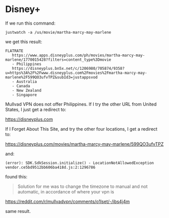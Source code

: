 # Disney+

If we run this command:

~~~
justwatch -a /us/movie/martha-marcy-may-marlene
~~~

we get this result:

~~~
FLATRATE
   https://www.apps.disneyplus.com/ph/movies/martha-marcy-may-marlene/1770015428?filters=content_type%3Dmovie
   - Philippines
   https://disneyplus.bn5x.net/c/1206980/705874/9358?u=https%3A%2F%2Fwww.disneyplus.com%2Fmovies%2Fmartha-marcy-may-marlene%2F599QO3ufvTPZ&subId3=justappsvod
   - Australia
   - Canada
   - New Zealand
   - Singapore
~~~

Mullvad VPN does not offer Philippines. If I try the other URL from United
States, I just get a redirect to:

https://disneyplus.com

If I Forget About This Site, and try the other four locations, I get a redirect
to:

https://disneyplus.com/movies/martha-marcy-may-marlene/599QO3ufvTPZ

and:

~~~
(error): SDK.SdkSession.initialize() - LocationNotAllowedException
vendor.ce5bd9512bb606ba418d.js:2:1296786
~~~

found this:

> Solution for me was to change the timezone to manual and not automatic, in
> accordance of where your vpn is

https://reddit.com/r/mullvadvpn/comments/o1lset/-/ibs4j4m

same result.
